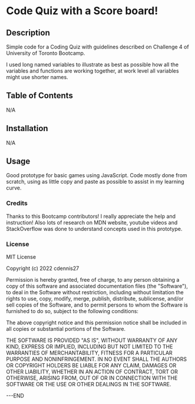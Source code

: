 # Code Quiz with a Score board! 
## Description

Simple code for a Coding Quiz with guidelines described on Challenge 4 of University of Toronto Bootcamp.

I used long named variables to illustrate as best as possible how all the variables and functions are working together, at work level all variables might use shorter names. 

## Table of Contents 

N/A


## Installation

N/A

## Usage

Good prototype for basic games using JavaScript. Code mostly done from scratch, using as little copy and paste as possible to assist in my learning curve.

### Credits

Thanks to this Bootcamp contributors! I really appreciate the help and instruction!
Also lots of research on MDN website, youtube videos and StackOverflow was done to understand concepts used in this prototype. 

### License

MIT License

Copyright (c) 2022 cdennis27

Permission is hereby granted, free of charge, to any person obtaining a copy
of this software and associated documentation files (the "Software"), to deal
in the Software without restriction, including without limitation the rights
to use, copy, modify, merge, publish, distribute, sublicense, and/or sell
copies of the Software, and to permit persons to whom the Software is
furnished to do so, subject to the following conditions:

The above copyright notice and this permission notice shall be included in all
copies or substantial portions of the Software.

THE SOFTWARE IS PROVIDED "AS IS", WITHOUT WARRANTY OF ANY KIND, EXPRESS OR
IMPLIED, INCLUDING BUT NOT LIMITED TO THE WARRANTIES OF MERCHANTABILITY,
FITNESS FOR A PARTICULAR PURPOSE AND NONINFRINGEMENT. IN NO EVENT SHALL THE
AUTHORS OR COPYRIGHT HOLDERS BE LIABLE FOR ANY CLAIM, DAMAGES OR OTHER
LIABILITY, WHETHER IN AN ACTION OF CONTRACT, TORT OR OTHERWISE, ARISING FROM,
OUT OF OR IN CONNECTION WITH THE SOFTWARE OR THE USE OR OTHER DEALINGS IN THE
SOFTWARE.

---END